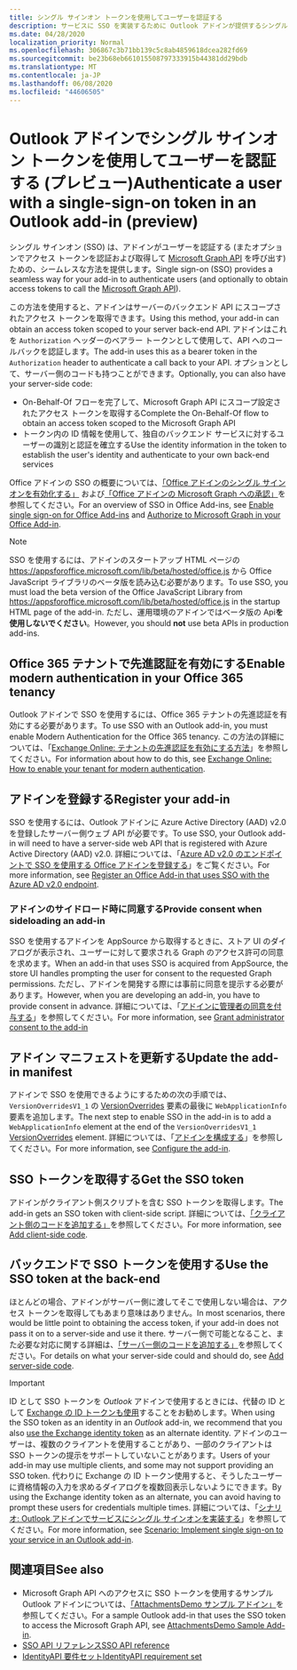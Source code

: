 ```yaml
---
title: シングル サインオン トークンを使用してユーザーを認証する
description: サービスに SSO を実装するために Outlook アドインが提供するシングル サインオン トークンを使用することについて説明します。
ms.date: 04/28/2020
localization_priority: Normal
ms.openlocfilehash: 306867c3b71bb139c5c8ab4859618dcea282fd69
ms.sourcegitcommit: be23b68eb661015508797333915b44381dd29bdb
ms.translationtype: MT
ms.contentlocale: ja-JP
ms.lasthandoff: 06/08/2020
ms.locfileid: "44606505"
---
```

# <a name="authenticate-a-user-with-a-single-sign-on-token-in-an-outlook-add-in-preview"></a><span data-ttu-id="c69bc-103">Outlook アドインでシングル サインオン トークンを使用してユーザーを認証する (プレビュー)</span><span class="sxs-lookup"><span data-stu-id="c69bc-103">Authenticate a user with a single-sign-on token in an Outlook add-in (preview)</span></span>

<span data-ttu-id="c69bc-104">シングル サインオン (SSO) は、アドインがユーザーを認証する (またオプションでアクセス トークンを認証および取得して [Microsoft Graph API](/graph/overview) を呼び出す) ための、シームレスな方法を提供します。</span><span class="sxs-lookup"><span data-stu-id="c69bc-104">Single sign-on (SSO) provides a seamless way for your add-in to authenticate users (and optionally to obtain access tokens to call the [Microsoft Graph API](/graph/overview)).</span></span>

<span data-ttu-id="c69bc-105">この方法を使用すると、アドインはサーバーのバックエンド API にスコープされたアクセス トークンを取得できます。</span><span class="sxs-lookup"><span data-stu-id="c69bc-105">Using this method, your add-in can obtain an access token scoped to your server back-end API.</span></span> <span data-ttu-id="c69bc-106">アドインはこれを `Authorization` ヘッダーのベアラー トークンとして使用して、API へのコールバックを認証します。</span><span class="sxs-lookup"><span data-stu-id="c69bc-106">The add-in uses this as a bearer token in the `Authorization` header to authenticate a call back to your API.</span></span> <span data-ttu-id="c69bc-107">オプションとして、サーバー側のコードも持つことができます。</span><span class="sxs-lookup"><span data-stu-id="c69bc-107">Optionally, you can also have your server-side code:</span></span>

- <span data-ttu-id="c69bc-108">On-Behalf-Of フローを完了して、Microsoft Graph API にスコープ設定されたアクセス トークンを取得する</span><span class="sxs-lookup"><span data-stu-id="c69bc-108">Complete the On-Behalf-Of flow to obtain an access token scoped to the Microsoft Graph API</span></span>
- <span data-ttu-id="c69bc-109">トークン内の ID 情報を使用して、独自のバックエンド サービスに対するユーザーの識別と認証を確立する</span><span class="sxs-lookup"><span data-stu-id="c69bc-109">Use the identity information in the token to establish the user's identity and authenticate to your own back-end services</span></span>

<span data-ttu-id="c69bc-110">Office アドインの SSO の概要については、[「Office アドインのシングル サインオンを有効化する」](../develop/sso-in-office-add-ins.md) および[「Office アドインの Microsoft Graph への承認」](../develop/authorize-to-microsoft-graph.md)を参照してください。</span><span class="sxs-lookup"><span data-stu-id="c69bc-110">For an overview of SSO in Office Add-ins, see [Enable single sign-on for Office Add-ins](../develop/sso-in-office-add-ins.md) and [Authorize to Microsoft Graph in your Office Add-in](../develop/authorize-to-microsoft-graph.md).</span></span>

> [!NOTE]
> <span data-ttu-id="c69bc-111">SSO を使用するには、アドインのスタートアップ HTML ページの https://appsforoffice.microsoft.com/lib/beta/hosted/office.js から Office JavaScript ライブラリのベータ版を読み込む必要があります。</span><span class="sxs-lookup"><span data-stu-id="c69bc-111">To use SSO, you must load the beta version of the Office JavaScript Library from https://appsforoffice.microsoft.com/lib/beta/hosted/office.js in the startup HTML page of the add-in.</span></span> <span data-ttu-id="c69bc-112">ただし、運用環境のアドインではベータ版の Api**を使用しないでください**。</span><span class="sxs-lookup"><span data-stu-id="c69bc-112">However, you should **not** use beta APIs in production add-ins.</span></span>

## <a name="enable-modern-authentication-in-your-office-365-tenancy"></a><span data-ttu-id="c69bc-113">Office 365 テナントで先進認証を有効にする</span><span class="sxs-lookup"><span data-stu-id="c69bc-113">Enable modern authentication in your Office 365 tenancy</span></span>

<span data-ttu-id="c69bc-114">Outlook アドインで SSO を使用するには、Office 365 テナントの先進認証を有効にする必要があります。</span><span class="sxs-lookup"><span data-stu-id="c69bc-114">To use SSO with an Outlook add-in, you must enable Modern Authentication for the Office 365 tenancy.</span></span> <span data-ttu-id="c69bc-115">この方法の詳細については、「[Exchange Online: テナントの先進認証を有効にする方法](https://social.technet.microsoft.com/wiki/contents/articles/32711.exchange-online-how-to-enable-your-tenant-for-modern-authentication.aspx)」を参照してください。</span><span class="sxs-lookup"><span data-stu-id="c69bc-115">For information about how to do this, see [Exchange Online: How to enable your tenant for modern authentication](https://social.technet.microsoft.com/wiki/contents/articles/32711.exchange-online-how-to-enable-your-tenant-for-modern-authentication.aspx).</span></span>

## <a name="register-your-add-in"></a><span data-ttu-id="c69bc-116">アドインを登録する</span><span class="sxs-lookup"><span data-stu-id="c69bc-116">Register your add-in</span></span>

<span data-ttu-id="c69bc-117">SSO を使用するには、Outlook アドインに Azure Active Directory (AAD) v2.0 を登録したサーバー側ウェブ API が必要です。</span><span class="sxs-lookup"><span data-stu-id="c69bc-117">To use SSO, your Outlook add-in will need to have a server-side web API that is registered with Azure Active Directory (AAD) v2.0.</span></span> <span data-ttu-id="c69bc-118">詳細については、「[Azure AD v2.0 のエンドポイントで SSO を使用する Office アドインを登録する](../develop/register-sso-add-in-aad-v2.md)」をご覧ください。</span><span class="sxs-lookup"><span data-stu-id="c69bc-118">For more information, see [Register an Office Add-in that uses SSO with the Azure AD v2.0 endpoint](../develop/register-sso-add-in-aad-v2.md).</span></span>

### <a name="provide-consent-when-sideloading-an-add-in"></a><span data-ttu-id="c69bc-119">アドインのサイドロード時に同意する</span><span class="sxs-lookup"><span data-stu-id="c69bc-119">Provide consent when sideloading an add-in</span></span>

<span data-ttu-id="c69bc-120">SSO を使用するアドインを AppSource から取得するときに、ストア UI のダイアログが表示され、ユーザーに対して要求される Graph のアクセス許可の同意を求めます。</span><span class="sxs-lookup"><span data-stu-id="c69bc-120">When an add-in that uses SSO is acquired from AppSource, the store UI handles prompting the user for consent to the requested Graph permissions.</span></span> <span data-ttu-id="c69bc-121">ただし、アドインを開発する際には事前に同意を提示する必要があります。</span><span class="sxs-lookup"><span data-stu-id="c69bc-121">However, when you are developing an add-in, you have to provide consent in advance.</span></span> <span data-ttu-id="c69bc-122">詳細については、「[アドインに管理者の同意を付与する](../develop/grant-admin-consent-to-an-add-in.md)」を参照してください。</span><span class="sxs-lookup"><span data-stu-id="c69bc-122">For more information, see [Grant administrator consent to the add-in](../develop/grant-admin-consent-to-an-add-in.md)</span></span>

## <a name="update-the-add-in-manifest"></a><span data-ttu-id="c69bc-123">アドイン マニフェストを更新する</span><span class="sxs-lookup"><span data-stu-id="c69bc-123">Update the add-in manifest</span></span>

<span data-ttu-id="c69bc-124">アドインで SSO を使用できるようにするための次の手順では、`VersionOverridesV1_1` の [VersionOverrides](../reference/manifest/versionoverrides.md) 要素の最後に `WebApplicationInfo` 要素を追加します。</span><span class="sxs-lookup"><span data-stu-id="c69bc-124">The next step to enable SSO in the add-in is to add a `WebApplicationInfo` element at the end of the `VersionOverridesV1_1` [VersionOverrides](../reference/manifest/versionoverrides.md) element.</span></span> <span data-ttu-id="c69bc-125">詳細については、「[アドインを構成する](../develop/sso-in-office-add-ins.md#configure-the-add-in)」を参照してください。</span><span class="sxs-lookup"><span data-stu-id="c69bc-125">For more information, see [Configure the add-in](../develop/sso-in-office-add-ins.md#configure-the-add-in).</span></span>

## <a name="get-the-sso-token"></a><span data-ttu-id="c69bc-126">SSO トークンを取得する</span><span class="sxs-lookup"><span data-stu-id="c69bc-126">Get the SSO token</span></span>

<span data-ttu-id="c69bc-127">アドインがクライアント側スクリプトを含む SSO トークンを取得します。</span><span class="sxs-lookup"><span data-stu-id="c69bc-127">The add-in gets an SSO token with client-side script.</span></span> <span data-ttu-id="c69bc-128">詳細については、[「クライアント側のコードを追加する」](../develop/sso-in-office-add-ins.md#add-client-side-code)を参照してください。</span><span class="sxs-lookup"><span data-stu-id="c69bc-128">For more information, see [Add client-side code](../develop/sso-in-office-add-ins.md#add-client-side-code).</span></span>

## <a name="use-the-sso-token-at-the-back-end"></a><span data-ttu-id="c69bc-129">バックエンドで SSO トークンを使用する</span><span class="sxs-lookup"><span data-stu-id="c69bc-129">Use the SSO token at the back-end</span></span>

<span data-ttu-id="c69bc-130">ほとんどの場合、アドインがサーバー側に渡してそこで使用しない場合は、アクセス トークンを取得してもあまり意味はありません。</span><span class="sxs-lookup"><span data-stu-id="c69bc-130">In most scenarios, there would be little point to obtaining the access token, if your add-in does not pass it on to a server-side and use it there.</span></span> <span data-ttu-id="c69bc-131">サーバー側で可能となること、また必要な対応に関する詳細は、[「サーバー側のコードを追加する」](../develop/sso-in-office-add-ins.md#add-server-side-code)を参照してください。</span><span class="sxs-lookup"><span data-stu-id="c69bc-131">For details on what your server-side could and should do, see [Add server-side code](../develop/sso-in-office-add-ins.md#add-server-side-code).</span></span>

> [!IMPORTANT]
> <span data-ttu-id="c69bc-132">ID として SSO トークンを *Outlook* アドインで使用するときには、代替の ID として [Exchange の ID トークンも使用](authenticate-a-user-with-an-identity-token.md)することをお勧めします。</span><span class="sxs-lookup"><span data-stu-id="c69bc-132">When using the SSO token as an identity in an *Outlook* add-in, we recommend that you also [use the Exchange identity token](authenticate-a-user-with-an-identity-token.md) as an alternate identity.</span></span> <span data-ttu-id="c69bc-133">アドインのユーザーは、複数のクライアントを使用することがあり、一部のクライアントは SSO トークンの提示をサポートしていないことがあります。</span><span class="sxs-lookup"><span data-stu-id="c69bc-133">Users of your add-in may use multiple clients, and some may not support providing an SSO token.</span></span> <span data-ttu-id="c69bc-134">代わりに Exchange の ID トークン使用すると、そうしたユーザーに資格情報の入力を求めるダイアログを複数回表示しないようにできます。</span><span class="sxs-lookup"><span data-stu-id="c69bc-134">By using the Exchange identity token as an alternate, you can avoid having to prompt these users for credentials multiple times.</span></span> <span data-ttu-id="c69bc-135">詳細については、「[シナリオ: Outlook アドインでサービスにシングル サインオンを実装する](implement-sso-in-outlook-add-in.md)」を参照してください。</span><span class="sxs-lookup"><span data-stu-id="c69bc-135">For more information, see [Scenario: Implement single sign-on to your service in an Outlook add-in](implement-sso-in-outlook-add-in.md).</span></span>

## <a name="see-also"></a><span data-ttu-id="c69bc-136">関連項目</span><span class="sxs-lookup"><span data-stu-id="c69bc-136">See also</span></span>

- <span data-ttu-id="c69bc-137">Microsoft Graph API へのアクセスに SSO トークンを使用するサンプル Outlook アドインについては、[「AttachmentsDemo サンプル アドイン」](https://github.com/OfficeDev/outlook-add-in-attachments-demo)を参照してください。</span><span class="sxs-lookup"><span data-stu-id="c69bc-137">For a sample Outlook add-in that uses the SSO token to access the Microsoft Graph API, see [AttachmentsDemo Sample Add-in](https://github.com/OfficeDev/outlook-add-in-attachments-demo).</span></span>
- [<span data-ttu-id="c69bc-138">SSO API リファレンス</span><span class="sxs-lookup"><span data-stu-id="c69bc-138">SSO API reference</span></span>](../develop/sso-in-office-add-ins.md#sso-api-reference)
- [<span data-ttu-id="c69bc-139">IdentityAPI 要件セット</span><span class="sxs-lookup"><span data-stu-id="c69bc-139">IdentityAPI requirement set</span></span>](../reference/requirement-sets/identity-api-requirement-sets.md)
